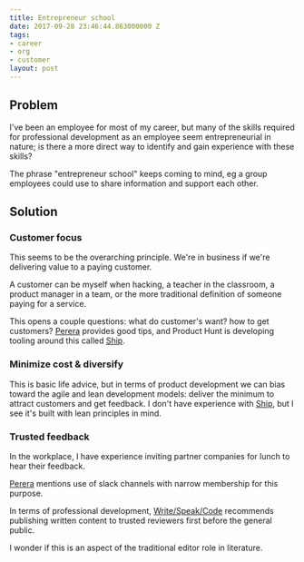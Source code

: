 ```yaml
---
title: Entrepreneur school
date: 2017-09-28 23:46:44.863000000 Z
tags:
- career
- org
- customer
layout: post
---
```


## Problem

I've been an employee for most of my career, but many of the skills required for professional development as an employee seem entrepreneurial in nature; is there a more direct way to identify and gain experience with these skills?

The phrase "entrepreneur school" keeps coming to mind, eg a group employees could use to share information and support each other.

## Solution

### Customer focus

This seems to be the overarching principle. We're in business if we're delivering value to a paying customer.

A customer can be myself when hacking, a teacher in the classroom, a product manager in a team, or the more traditional definition of someone paying for a service.

This opens a couple questions: what do customer's want? how to get customers? [Perera] provides good tips, and Product Hunt is developing tooling around this called [Ship][Ship].

### Minimize cost & diversify

This is basic life advice, but in terms of product development we can bias toward the agile and lean development models: deliver the minimum to attract customers and get feedback. I don't have experience with [Ship], but I see it's built with lean principles in mind.

### Trusted feedback

In the workplace, I have experience inviting partner companies for lunch to hear their feedback.

[Perera] mentions use of slack channels with narrow membership for this purpose.

In terms of professional development, [Write/Speak/Code](http://www.writespeakcode.com/) recommends publishing written content to trusted reviewers first before the general public.

I wonder if this is an aspect of the traditional editor role in literature.

[Perera]: https://dev.to/laktek/what-i-learned-building-pagerestfrom-an-idea-to-paying-customers-in-7-days-d9a "What I learned building Page.REST — from idea to paying customers in 7 days"
[Ship]: https://www.producthunt.com/ship


